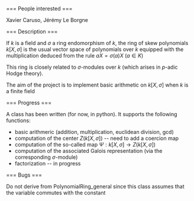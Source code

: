 === People interested ===

Xavier Caruso, Jérémy Le Borgne

=== Description ===

If $k$ is a field and $\sigma$ a ring endomorphism of $k$, the ring of skew polynomials $k[X,\sigma]$ is the usual vector space of polynomials over $k$ equipped with the multiplication deduced from the rule $a X = \sigma(a) X$ ($a \in K$)

This ring is closely related to $\sigma$-modules over $k$ (which arises in $p$-adic Hodge theory).

The aim of the project is to implement basic arithmetic on $k[X,\sigma]$ when $k$ is a finite field

=== Progress ===

A class has been written (for now, in python). It supports the following functions:
- basic arithmeric (addition, multiplication, euclidean division, gcd)
- computation of the center $Z(k[X,\sigma])$ -- need to add a coercion map
- computation of the so-called map $\Psi : k[X,\sigma] \to Z(k[X,\sigma])$
- computation of the associated Galois representation (via the corresponding $\sigma$-module)
- factorization -- in progress

=== Bugs ===

Do not derive from PolynomialRing_general since this class assumes that the variable commutes with the constant
